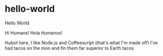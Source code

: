 # hello-world
Hello World

Hi Humans! Hola Humanos!

Hubot here, I like Node.js and Coffeescript (that's what I'm made of!)
I've had tacos on the mon and fin them far superior to Earth tacos
